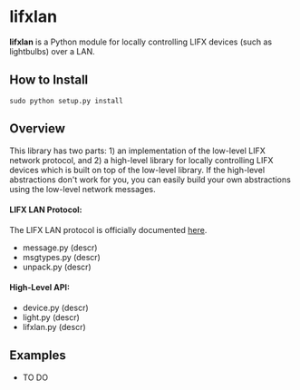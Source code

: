 # lifxlan

**lifxlan** is a Python module for locally controlling LIFX devices (such as lightbulbs) over a LAN. 

## How to Install

`sudo python setup.py install`

## Overview

This library has two parts: 1) an implementation of the low-level LIFX network protocol, and 2) a high-level library for locally controlling LIFX devices which is built on top of the low-level library. If the high-level abstractions don't work for you, you can easily build your own abstractions using the low-level network messages. 

#### LIFX LAN Protocol:

The LIFX LAN protocol is officially documented [here](https://github.com/LIFX/lifx-protocol-docs).
* message.py (descr)
* msgtypes.py (descr)
* unpack.py (descr)

#### High-Level API:

* device.py (descr)
* light.py (descr)
* lifxlan.py (descr)

## Examples

* TO DO

